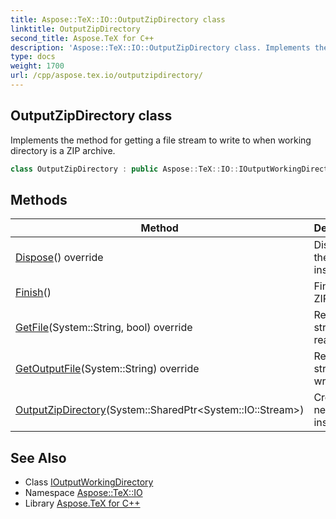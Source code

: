 ```yaml
---
title: Aspose::TeX::IO::OutputZipDirectory class
linktitle: OutputZipDirectory
second_title: Aspose.TeX for C++
description: 'Aspose::TeX::IO::OutputZipDirectory class. Implements the method for getting a file stream to write to when working directory is a ZIP archive in C++.'
type: docs
weight: 1700
url: /cpp/aspose.tex.io/outputzipdirectory/
---
```

## OutputZipDirectory class


Implements the method for getting a file stream to write to when working directory is a ZIP archive.

```cpp
class OutputZipDirectory : public Aspose::TeX::IO::IOutputWorkingDirectory
```

## Methods

| Method | Description |
| --- | --- |
| [Dispose](./dispose/)() override | Disposes the instance. |
| [Finish](./finish/)() | Finalizes ZIP archive. |
| [GetFile](./getfile/)(System::String, bool) override | Returns the stream to read from. |
| [GetOutputFile](./getoutputfile/)(System::String) override | Returns the stream to write to. |
| [OutputZipDirectory](./outputzipdirectory/)(System::SharedPtr\<System::IO::Stream\>) | Creates new instance. |
## See Also

* Class [IOutputWorkingDirectory](../ioutputworkingdirectory/)
* Namespace [Aspose::TeX::IO](../)
* Library [Aspose.TeX for C++](../../)

